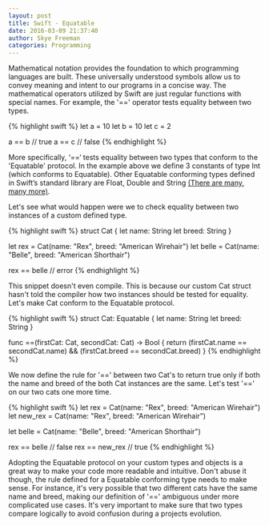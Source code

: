 ```yaml
---
layout: post 
title: Swift - Equatable
date: 2016-03-09 21:37:40 
author: Skye Freeman 
categories: Programming
---
```

Mathematical notation provides the foundation to which programming languages are built. These universally understood symbols allow us to convey meaning and intent to our programs in a concise way. The mathematical operators utilized by Swift are just regular functions with special names. For example, the '==' operator tests equality between two types.

{% highlight swift %}
let a = 10
let b = 10
let c = 2

a == b // true
a == c // false
{% endhighlight %}

More specifically, ‘==‘ tests equality between two types that conform to the 'Equatable' protocol.  In the example above we define 3 constants of type Int (which conforms to Equatable).  Other Equatable conforming types defined in Swift’s standard library are Float, Double and String [(There are many, many more)][equatable-link].

Let's see what would happen were we to check equality between two instances of a custom defined type.

{% highlight swift %}
struct Cat {
    let name: String
    let breed: String
}

let rex = Cat(name: "Rex", breed: "American Wirehair")
let belle = Cat(name: "Belle", breed: "American Shorthair")

rex == belle // error
{% endhighlight %}

This snippet doesn't even compile.  This is because our custom Cat struct hasn't told the compiler how two instances should be tested for equality.  Let's make Cat conform to the Equatable protocol.

{% highlight swift %}
struct Cat: Equatable {
    let name: String
    let breed: String
}

func ==(firstCat: Cat, secondCat: Cat) -> Bool {
    return (firstCat.name == secondCat.name) && (firstCat.breed == secondCat.breed)
}
{% endhighlight %}

We now define the rule for '==' between two Cat's to return true only if both the name and breed of the both Cat instances are the same.  Let's test '==' on our two cats one more time.

{% highlight swift %}
let rex = Cat(name: "Rex", breed: "American Wirehair")
let new_rex = Cat(name: "Rex", breed: "American Wirehair”)

let belle = Cat(name: "Belle", breed: "American Shorthair")

rex == belle // false
rex == new_rex // true
{% endhighlight %}

Adopting the Equatable protocol on your custom types and objects is a great way to make your code more readable and intuitive.  Don't abuse it though, the rule defined for a Equatable conforming type needs to make sense.  For instance, it's very possible that two different cats have the same name and breed, making our definition of '==' ambiguous under more complicated use cases.  It's very important to make sure that two types compare logically to avoid confusion during a projects evolution.

[equatable-link]: https://developer.apple.com/library/tvos/documentation/Swift/Reference/Swift_Equatable_Protocol/index.html#//apple_ref/swift/intf/s:PSs9Equatable